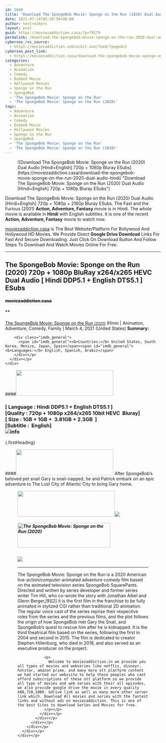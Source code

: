 ```yaml
---
id: 1680
title: 'Download The SpongeBob Movie: Sponge on the Run (2020) Dual Audio [Hindi+English] 720p + 1080p Bluray ESubs'
date: 2021-07-14T05:20:50+00:00
author: tentrockers
layout: post
guid: https://moviezaddiction.casa/?p=79179
permalink: /download-the-spongebob-movie-sponge-on-the-run-2020-dual-audio-hindienglish-720p-1080p-bluray-esubs/
cyberseo_rss_source:
  - https://moviezaddiction.unblockit.uno/feed/?paged=3
cyberseo_post_link:
  - https://moviezaddiction.casa/download-the-spongebob-movie-sponge-on-the-run-2020-dual-audio-hindi/
categories:
  - Adventure
  - Animation
  - Comedy
  - Dubbed Movie
  - Hollywood Movies
  - Sponge on the Run
  - SpongeBob
  - 'The SpongeBob Movie: Sponge on the Run'
  - 'The SpongeBob Movie: Sponge on the Run (2020)'
tags:
  - Adventure
  - Animation
  - Comedy
  - Dubbed Movie
  - Hollywood Movies
  - Sponge on the Run
  - SpongeBob
  - 'The SpongeBob Movie: Sponge on the Run'
  - 'The SpongeBob Movie: Sponge on the Run (2020)'
---
```

<figure class="entry-thumbnail">![Download The SpongeBob Movie: Sponge on the Run (2020) Dual Audio [Hindi+English] 720p + 1080p Bluray ESubs](https://moviezaddiction.casa/download-the-spongebob-movie-sponge-on-the-run-2020-dual-audio-hindi/ "Download The SpongeBob Movie: Sponge on the Run (2020) Dual Audio [Hindi+English] 720p + 1080p Bluray ESubs") </figure> 

Download The SpongeBob Movie: Sponge on the Run (2020) Dual Audio [Hindi+English] 720p + 1080p + 2160p Bluray ESubs. The Fast and the Furious (2001) **Action, Adventure, Fantasy** movie is in Hindi. The whole movie is available in **Hindi** with English subtitles. It is one of the recent **Action, Adventure, Fantasy** movie to watch now.

[moviezaddiction.casa](https://moviezaddiction.casa) is The Best Website/Platform For Bollywood And Hollywood HD Movies. We Provide Direct **Google Drive Download** Links For Fast And Secure Downloading. Just Click On Download Button And Follow Steps To Download And Watch Movies Online For Free.

* * *

## <span>The SpongeBob Movie: Sponge on the Run (2020) 720p + 1080p BluRay x264/x265 HEVC Dual Audio [ Hindi DDP5.1 + English DTS5.1 ] ESubs</span>

#### <span>~~moviezaddiction.casa~~</span>

#### **</p> 

<div class="imdb_container">
  <div>
    <div class="imdb_dark">
      <div class="imdb_right">
        <span id="movie_title"><a href="https://www.imdb.com/title/tt4823776" target="_blank" rel="noopener">The SpongeBob Movie: Sponge on the Run<small> (2020)</small></a></span> <span id="genres">91min | Animation, Adventure, Comedy, Family | March 4, 2021 (United States)</span> <span id="summary"><b>Summary: </b></span> </p> 
        
        <div class="imdb_general">
          <span id="imdb_general"><b>Countries:</b> United States, South Korea, Mexico, Japan, Spain</span><span id="imdb_general"><b>Languages:</b> English, Spanish, Arabic</span>
        </div></p>
      </div></p>
    </div>
  </div>
</div>

</b></h4> 

####<img loading="lazy" class="aligncenter" src="https:///moviezaddiction.casa/wp-content/uploads/2018/02/Media-Info.png?zoom=0.8099999785423279&resize=315%2C83&ssl=1" srcset="https://moviezaddiction.casa//wp-content/uploads/2018/02/Media-Info.png?zoom=0.8999999761581421&resize=315%2C83&ssl=1" width="315" height="83" /> 

### <span><span><strong>[ Language : Hindi DDP5.1 + English DTS5.1</strong>&nbsp;]</span><br /><span>[Quality : 720p + 1080p x264/x265 10bit HEVC&nbsp; Bluray]</span><br /><span>[ Size : 1<span>G</span>B + 1GB +&nbsp; 3.81<span>GB</span> + 2.3GB&nbsp; ]</span><br /><span>[Subtitle :&nbsp; English]<br /></span></span><img src="https://i.imgur.com/AusysgD.png" alt="info" usemap="#workmap" /> </p> 

<map name="workmap">
  <area alt="imdb" coords="0,0,80,40" shape="rect" href="https://www.imdb.com/title/tt4823776/" target="_blank" />
  
  <area alt="youtube" coords="100,0,180,40" shape="rect" href="https://www.youtube.com/watch?v=HfiH_526qhY" target="_blank" />
</map> {.firstHeading}

####<img loading="lazy" class="aligncenter" src="https://moviezaddiction.casa//wp-content/uploads/2018/02/Plot.jpeg?zoom=0.8099999785423279&resize=315%2C83&ssl=1" srcset="https://moviezaddiction.casa//wp-content/uploads/2018/02/Plot.jpeg?zoom=0.8999999761581421&resize=315%2C83&ssl=1" width="315" height="83" /> <span>After SpongeBob’s beloved pet snail Gary is snail-napped, he and Patrick embark on an epic adventure to The Lost City of Atlantic City to bring Gary home.</span>

<div class="wp-block-image">
  <figure class="aligncenter is-resized"><img loading="lazy" class="aligncenter" src="https://i1.wp.com/moviezaddiction.casa/wp-content/uploads/2018/02/Screenshots-Button.png?zoom=0.8099999785423279&resize=315%2C83&ssl=1" srcset="https://moviezaddiction.casa//wp-content/uploads/2018/02/Screenshots-Button.png?zoom=0.8999999761581421&resize=315%2C83&ssl=1" width="315" height="83" /><img src="https://1.bp.blogspot.com/-ClffmN5bIFQ/YO5wfdKZeoI/AAAAAAAAEs8/s-1d9Xo_hukciH7VSdGXU2Khxk7t45BYQCLcBGAsYHQ/s16000/The%2BSpongeBob%2BMovie%2B-%2BSponge%2Bon%2Bthe%2BRun%2B%25282020%2529%2B1080p%2BBluray%2Bx264%2BDual%2BAudio%2B%255B%2BHindi%2BDDP5.1%2B%252B%2BEnglish%2BDTS5.1%2B%255D%2BESubs%2B3.81GB%2B%255Bwww.MoviezAddiction.casa%255D_s.jpg" /> </p> 
  
  <h4 class="summary_text">
    <em><img loading="lazy" class="aligncenter" src="https://i2.wp.com/moviezaddiction.casa/wp-content/uploads/2018/02/Download-Button-1.png?zoom=0.8099999785423279&resize=300%2C80&ssl=1" srcset="https://i2.wp.com/moviezaddiction.casa/wp-content/uploads/2018/02/Download-Button-1.png?zoom=0.8999999761581421&resize=300%2C80&ssl=1" alt="The SpongeBob Movie: Sponge on the Run (2020)" width="300" height="80" /></em>
  </h4>
  
  <h2>
    <img class="aligncenter" src="https://i.imgur.com/Ds7bb.gif" />
  </h2>
  
  <hr />
  
  <div class="mod" data-md="50" data-hveid="250" data-ved="0ahUKEwi-7dnvqo7WAhXLsFQKHTILBKEQkCkI-gEoAzAn">
    <div class="_cgc kno-fb-ctx" data-hveid="251" data-ved="0ahUKEwi-7dnvqo7WAhXLsFQKHTILBKEQziAI-wEoADAn">
      <div class="r-iH9cFH0n0MiE">
        <div class="mod" data-md="50" data-hveid="228" data-ved="0ahUKEwjniJq86tTWAhULK48KHU9mChkQkCkI5AEoBDAh">
          <div class="_cgc kno-fb-ctx" data-hveid="229" data-ved="0ahUKEwjniJq86tTWAhULK48KHU9mChkQziAI5QEoADAh">
            <div class="r-iwKCMzMr_HBQ">
              <div class="overviewContainer ng-star-inserted">
                <p>
                  The SpongeBob Movie: Sponge on the Run is a 2020 American live-action/computer-animated adventure comedy film based on the animated television series SpongeBob SquarePants. Directed and written by series developer and former series writer Tim Hill, who co-wrote the story with Jonathan Aibel and Glenn Berger,[9][2] it is the first film in the franchise to be fully animated in stylized CGI rather than traditional 2D animation. The regular voice cast of the series reprise their respective roles from the series and the previous films, and the plot follows the origin of how SpongeBob met Gary the Snail, and SpongeBob’s quest to rescue him after he is kidnapped. It is the third theatrical film based on the series, following the first in 2004 and second in 2015. The film is dedicated to creator Stephen Hillenburg, who died in 2018, and also served as an executive producer on the project.
                </p>
                
                <p>
                  Welcome to moviezaddiction.in we provide you all types of movies and webseries like netflix, disney+, hotstar, amazon prime, and many more ott platform content we had started our webssite to help those peoples who cant afford subscriptions of these ott platform so we provide all type of movies and web series with their all episodes, we also provide google drive the movie in every quality 480,720,1080. Gdrive link as well as many more other server link which. Download All movies and series with the fastest links and without ads on moviezaddiction. This is one of the best Sites to download Series and Movies for free.
                </p></p>
              </div></p>
            </div></p>
          </div></p>
        </div></p>
      </div></p>
    </div></p>
  </div></figure>
</div>